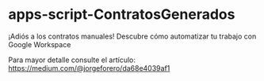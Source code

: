 # apps-script-ContratosGenerados
¡Adiós a los contratos manuales! Descubre cómo automatizar tu trabajo con Google Workspace

Para mayor detalle consulte el artículo: https://medium.com/@jorgeforero/da68e4039af1

